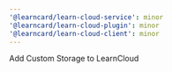 ```yaml
---
'@learncard/learn-cloud-service': minor
'@learncard/learn-cloud-plugin': minor
'@learncard/learn-cloud-client': minor
---
```


Add Custom Storage to LearnCloud
